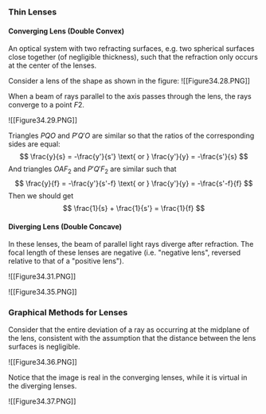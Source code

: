 ### Thin Lenses
#### Converging Lens (Double Convex)
An optical system with two refracting surfaces, e.g. two spherical surfaces close together (of negligible thickness), such that the refraction only occurs at the center of the lenses.

Consider a lens of the shape as shown in the figure:
![[Figure34.28.PNG]]

When a beam of rays parallel to the axis passes through the lens, the rays converge to a point $F2$.

![[Figure34.29.PNG]]

Triangles $PQO$ and $P'Q'O$ are similar so that the ratios of the corresponding sides are equal:
$$
\frac{y}{s} = -\frac{y'}{s'} \text{ or } \frac{y'}{y} = -\frac{s'}{s}
$$
And triangles $OAF_2$ and $P'Q'F_2$ are similar such that
$$
\frac{y}{f} = -\frac{y'}{s'-f} \text{ or } \frac{y'}{y} = -\frac{s'-f}{f}
$$
Then we should get
$$
\frac{1}{s} + \frac{1}{s'} = \frac{1}{f}
$$
#### Diverging Lens (Double Concave)
In these lenses, the beam of parallel light rays diverge after refraction. The focal length of these lenses are negative (i.e. "negative lens", reversed relative to that of a "positive lens").

![[Figure34.31.PNG]]

![[Figure34.35.PNG]]
### Graphical Methods for Lenses
Consider that the entire deviation of a ray as occurring at the midplane of the lens, consistent with the assumption that the distance between the lens surfaces is negligible.

![[Figure34.36.PNG]]

Notice that the image is real in the converging lenses, while it is virtual in the diverging lenses.

![[Figure34.37.PNG]]
